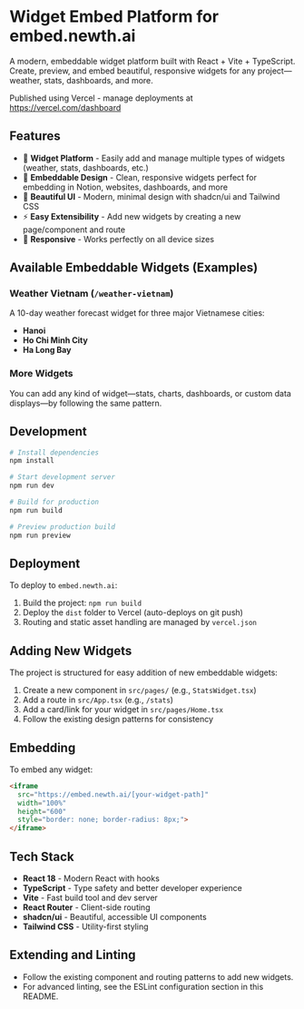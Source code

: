 # Widget Embed Platform for embed.newth.ai

A modern, embeddable widget platform built with React + Vite + TypeScript. Create, preview, and embed beautiful, responsive widgets for any project—weather, stats, dashboards, and more.

Published using Vercel - manage deployments at https://vercel.com/dashboard

## Features

- 🧩 **Widget Platform** - Easily add and manage multiple types of widgets (weather, stats, dashboards, etc.)
- 🔗 **Embeddable Design** - Clean, responsive widgets perfect for embedding in Notion, websites, dashboards, and more
- 🎨 **Beautiful UI** - Modern, minimal design with shadcn/ui and Tailwind CSS
- ⚡ **Easy Extensibility** - Add new widgets by creating a new page/component and route
- 📱 **Responsive** - Works perfectly on all device sizes

## Available Embeddable Widgets (Examples)

### Weather Vietnam (`/weather-vietnam`)
A 10-day weather forecast widget for three major Vietnamese cities:
- **Hanoi**
- **Ho Chi Minh City**
- **Ha Long Bay**

### More Widgets
You can add any kind of widget—stats, charts, dashboards, or custom data displays—by following the same pattern.

## Development

```bash
# Install dependencies
npm install

# Start development server
npm run dev

# Build for production
npm run build

# Preview production build
npm run preview
```

## Deployment

To deploy to `embed.newth.ai`:

1. Build the project: `npm run build`
2. Deploy the `dist` folder to Vercel (auto-deploys on git push)
3. Routing and static asset handling are managed by `vercel.json`

## Adding New Widgets

The project is structured for easy addition of new embeddable widgets:

1. Create a new component in `src/pages/` (e.g., `StatsWidget.tsx`)
2. Add a route in `src/App.tsx` (e.g., `/stats`)
3. Add a card/link for your widget in `src/pages/Home.tsx`
4. Follow the existing design patterns for consistency

## Embedding

To embed any widget:

```html
<iframe 
  src="https://embed.newth.ai/[your-widget-path]" 
  width="100%" 
  height="600"
  style="border: none; border-radius: 8px;">
</iframe>
```

## Tech Stack

- **React 18** - Modern React with hooks
- **TypeScript** - Type safety and better developer experience
- **Vite** - Fast build tool and dev server
- **React Router** - Client-side routing
- **shadcn/ui** - Beautiful, accessible UI components
- **Tailwind CSS** - Utility-first styling

## Extending and Linting

- Follow the existing component and routing patterns to add new widgets.
- For advanced linting, see the ESLint configuration section in this README.
